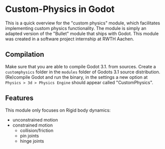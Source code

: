 # Custom-Physics in Godot
This is a quick overview for the "custom physics" module, which facilitates implementing
custom physics functionality. The module is simply an adapted version of the "Bullet" module
that ships with Godot.
This module was created in a software project internship at RWTH Aachen.

## Compilation
Make sure that you are able to compile Godot 3.1. from sources.
Create a `customphysics` folder in the `modules` folder of Godots 3.1 source distribution.
(Re)compile Godot and run the binary, in the settings a new option at `Physics > 3d > Physics Engine` should appear called "CustomPhysics".

## Features
This module only focuses on Rigid body dynamics:
- unconstrained motion
- constrained motion
  - collision/friction
  - pin joints
  - hinge joints
